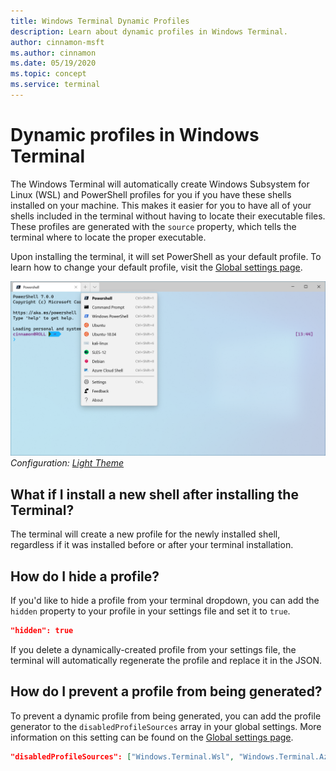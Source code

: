 ```yaml
---
title: Windows Terminal Dynamic Profiles
description: Learn about dynamic profiles in Windows Terminal.
author: cinnamon-msft
ms.author: cinnamon
ms.date: 05/19/2020
ms.topic: concept
ms.service: terminal
---
```


# Dynamic profiles in Windows Terminal

The Windows Terminal will automatically create Windows Subsystem for Linux (WSL) and PowerShell profiles for you if you have these shells installed on your machine. This makes it easier for you to have all of your shells included in the terminal without having to locate their executable files. These profiles are generated with the `source` property, which tells the terminal where to locate the proper executable.

Upon installing the terminal, it will set PowerShell as your default profile. To learn how to change your default profile, visit the [Global settings page](./customize-settings/global-settings.md).

![Windows Terminal dynamic profiles](./images/dynamic-profiles.png)
_Configuration: [Light Theme](./custom-terminal-gallery/frosted-glass-theme.md)_

## What if I install a new shell after installing the Terminal?

The terminal will create a new profile for the newly installed shell, regardless if it was installed before or after your terminal installation.

## How do I hide a profile?

If you'd like to hide a profile from your terminal dropdown, you can add the `hidden` property to your profile in your settings file and set it to `true`.

```json
"hidden": true
```

If you delete a dynamically-created profile from your settings file, the terminal will automatically regenerate the profile and replace it in the JSON.

## How do I prevent a profile from being generated?

To prevent a dynamic profile from being generated, you can add the profile generator to the `disabledProfileSources` array in your global settings. More information on this setting can be found on the [Global settings page](./customize-settings/global-settings.md#disable-dynamic-profiles).

```json
"disabledProfileSources": ["Windows.Terminal.Wsl", "Windows.Terminal.Azure", "Windows.Terminal.PowershellCore"]
```
